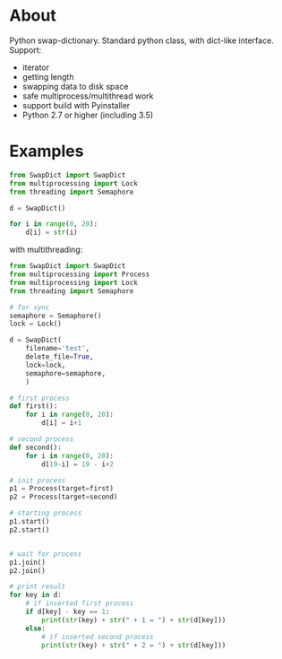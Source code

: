 # About

Python swap-dictionary. Standard python class, with dict-like interface. Support:
 * iterator
 * getting length
 * swapping data to disk space
 * safe multiprocess/multithread work
 * support build with Pyinstaller
 * Python 2.7 or higher  (including 3.5)

# Examples

```python
from SwapDict import SwapDict
from multiprocessing import Lock
from threading import Semaphore

d = SwapDict()

for i in range(0, 20):
    d[i] = str(i)
```

with multithreading:
```python
from SwapDict import SwapDict
from multiprocessing import Process
from multiprocessing import Lock
from threading import Semaphore

# for sync
semaphore = Semaphore()
lock = Lock()

d = SwapDict(
    filename='test',
    delete_file=True,
    lock=lock,
    semaphore=semaphore,
    )

# first process
def first():
    for i in range(0, 20):
        d[i] = i+1

# second process
def second():
    for i in range(0, 20):
        d[19-i] = 19 - i+2

# init process
p1 = Process(target=first)
p2 = Process(target=second)

# starting process
p1.start()
p2.start()


# wait for process
p1.join()
p2.join()

# print result
for key in d:
    # if inserted first process
    if d[key] - key == 1:
        print(str(key) + str(" + 1 = ") + str(d[key]))
    else:
        # if inserted second process
        print(str(key) + str(" + 2 = ") + str(d[key]))
```
